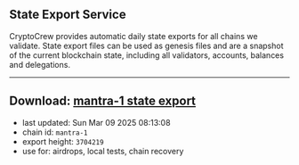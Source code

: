## State Export Service
CryptoCrew provides automatic daily state exports for all chains we validate. State export files can be used as genesis files and are a snapshot of the current blockchain state, including all validators, accounts, balances and delegations.

---
**Download: [mantra-1 state export](https://dl-eu2.ccvalidators.com/SERVICE/mantrachain/mantra-1_export_3704219.json)**
---

- last updated: Sun Mar 09 2025 08:13:08
- chain id: `mantra-1`
- export height: `3704219`
- use for: airdrops, local tests, chain recovery
